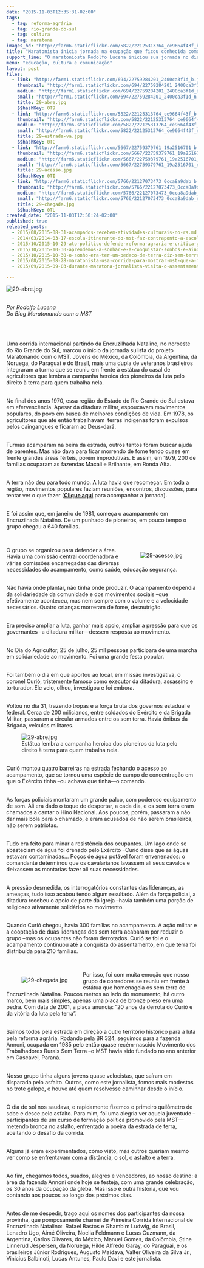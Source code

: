 ```yaml
---
date: "2015-11-03T12:35:31-02:00"
tags:
  - tag: reforma-agrária
  - tag: rio-grande-do-sul
  - tag: cultura
  - tag: maratona
images_hd: "http://farm6.staticflickr.com/5822/22125313764_ce9664f43f_b.jpg"
title: "Maratonista inicia jornada na ocupação que ficou conhecida como o \"embrião do MST\""
support_line: "O maratoniosta Rodolfo Lucena iniciou sua jornada no dia 29 de outubro, e correrá pelos assentamentos e acampamentos do Rio Grande do Sul."
menu: "educação, cultura e comunicação"
layout: post
files:
  - link: "http://farm1.staticflickr.com/694/22759284201_2400ca3f1d_b.jpg"
    thumbnail: "http://farm1.staticflickr.com/694/22759284201_2400ca3f1d_t.jpg"
    medium: "http://farm1.staticflickr.com/694/22759284201_2400ca3f1d_z.jpg"
    small: "http://farm1.staticflickr.com/694/22759284201_2400ca3f1d_n.jpg"
    title: 29-abre.jpg
    $$hashKey: 0T9
  - link: "http://farm6.staticflickr.com/5822/22125313764_ce9664f43f_b.jpg"
    thumbnail: "http://farm6.staticflickr.com/5822/22125313764_ce9664f43f_t.jpg"
    medium: "http://farm6.staticflickr.com/5822/22125313764_ce9664f43f_z.jpg"
    small: "http://farm6.staticflickr.com/5822/22125313764_ce9664f43f_n.jpg"
    title: 29-estrada-va.jpg
    $$hashKey: 0TC
  - link: "http://farm6.staticflickr.com/5667/22759379761_19a2516701_b.jpg"
    thumbnail: "http://farm6.staticflickr.com/5667/22759379761_19a2516701_t.jpg"
    medium: "http://farm6.staticflickr.com/5667/22759379761_19a2516701_z.jpg"
    small: "http://farm6.staticflickr.com/5667/22759379761_19a2516701_n.jpg"
    title: 29-acesso.jpg
    $$hashKey: 0TI
  - link: "http://farm6.staticflickr.com/5766/22127073473_0cca8a9dab_b.jpg"
    thumbnail: "http://farm6.staticflickr.com/5766/22127073473_0cca8a9dab_t.jpg"
    medium: "http://farm6.staticflickr.com/5766/22127073473_0cca8a9dab_z.jpg"
    small: "http://farm6.staticflickr.com/5766/22127073473_0cca8a9dab_n.jpg"
    title: 29-chegada.jpg
    $$hashKey: 0TL
created_date: "2015-11-03T12:50:24-02:00"
published: true
releated_posts:
  - 2015/08/2015-08-31-acampados-recebem-atividades-culturais-no-rs.md
  - 2014/03/2014-03-17-escola-itinerante-do-mst-faz-contraponto-a-escola-capitalista-diz-isabela-camini.md-e
  - 2015/10/2015-10-29-ato-politico-defende-reforma-agraria-e-critica-governo-por-morosidade.md
  - 2015/10/2015-10-30-aprendemos-a-sonhar-e-a-conquistar-sonhos-e-ainda-sonhamos-com-o-socialismo-afirma-sem-terra-sobre-a-1-ocupacao-do-mst.md
  - 2015/10/2015-10-30-o-sonho-era-ter-um-pedaco-de-terra-diz-sem-terra-sobre-a-primeira-ocupacao-do-mst.md
  - 2015/08/2015-08-28-maratonista-usa-corrida-para-mostrar-mst-que-a-midia-a-midia-nao-divulga.md
  - 2015/09/2015-09-03-durante-maratona-jornalista-visita-o-assentamento-safra-a-mae-de-todos.md

---
```

<p><img alt="29-abre.jpg" src="http://farm1.staticflickr.com/694/22759284201_2400ca3f1d_b.jpg" /></p>

<p><br />
<em>Por&nbsp;Rodolfo Lucena<br />
Do Blog Maratonando com o MST</em></p>

<p>&nbsp;</p>

<p><br />
Uma corrida internacional partindo da Encruzilhada Natalino, no noroeste do Rio Grande do Sul, marcou o in&iacute;cio da jornada sulista do projeto Maratonando com o MST. Jovens do M&eacute;xico, da Col&ocirc;mbia, da Argentina, da Noruega, do Paraguai e do Brasil, mais uma dupla de veteranos brasileiros integraram a turma que se reuniu em frente &agrave; est&aacute;tua do casal de agricultores que lembra a campanha heroica dos pioneiros da luta pelo direito &agrave; terra para quem trabalha nela.</p>

<p><br />
No final dos anos 1970, essa regi&atilde;o do Estado do Rio Grande do Sul estava em efervesc&ecirc;ncia. Apesar da ditadura militar, espoucavam movimentos populares, do povo em busca de melhores condi&ccedil;&otilde;es de vida. Em 1978, os agricultores que at&eacute; ent&atilde;o trabalhavam &nbsp;terras ind&iacute;genas foram expulsos pelos caingangues e ficaram ao Deus-dar&aacute;.</p>

<p><br />
Turmas acamparam na beira da estrada, outros tantos foram buscar ajuda de parentes. Mas n&atilde;o dava para ficar morrendo de fome tendo quase em frente grandes &aacute;reas f&eacute;rteis, por&eacute;m improdutivas. E assim, em 1979, 200 de fam&iacute;lias ocuparam as fazendas Macali e Brilhante, em Ronda Alta.</p>

<p><br />
A terra n&atilde;o deu para todo mundo. A luta havia que recome&ccedil;ar. Em toda a regi&atilde;o, movimentos populares faziam reuni&otilde;es, encontros, discuss&otilde;es, para tentar ver o que fazer (<strong><a href="https://mstmaratonando.wordpress.com/" target="_blank">Clique aqui</a></strong> para acompanhar a jornada).</p>

<p><br />
E foi assim que, em janeiro de 1981, come&ccedil;a o acampamento em Encruzilhada Natalino. De um punhado de pioneiros, em pouco tempo o grupo chegou a 640 fam&iacute;lias.</p>

<p>&nbsp;</p>

<figure class="image" style="float:right"><img alt="29-acesso.jpg" src="http://farm6.staticflickr.com/5667/22759379761_19a2516701_b.jpg" />
<figcaption></figcaption>
</figure>

<p>O grupo se organizou para defender a &aacute;rea. Havia uma comiss&atilde;o central coordenadora e v&aacute;rias comiss&otilde;es encarregadas das diversas necessidades do acampamento, como sa&uacute;de, educa&ccedil;&atilde;o seguran&ccedil;a.</p>

<p><br />
N&atilde;o havia onde plantar, n&atilde;o tinha onde produzir. O acampamento dependia da solidariedade da comunidade e dos movimentos sociais &ndash;que efetivamente aconteceu, mas nem sempre com o volume e a velocidade necess&aacute;rios. Quatro crian&ccedil;as morreram de fome, desnutri&ccedil;&atilde;o.</p>

<p><br />
Era preciso ampliar a luta, ganhar mais apoio, ampliar a press&atilde;o para que os governantes &ndash;a ditadura militar&mdash;dessem resposta ao movimento.</p>

<p><br />
No Dia do Agricultor, 25 de julho, 25 mil pessoas participara de uma marcha em solidariedade ao movimento. Foi uma grande festa popular.</p>

<p><br />
Foi tamb&eacute;m o dia em que aportou ao local, em miss&atilde;o investigativa, o coronel Curi&oacute;, tristemente famoso como executor da ditadura, assassino e torturador. Ele veio, olhou, investigou e foi embora.</p>

<p><br />
Voltou no dia 31, trazendo tropas e a for&ccedil;a bruta dos governos estadual e federal. Cerca de 200 milicianos, entre soldados do Ex&eacute;rcito e da Brigada Militar, passaram a circular armados entre os sem terra. Havia &ocirc;nibus da Brigada, ve&iacute;culos militares.</p>

<figure class="image"><img alt="29-abre.jpg" src="http://farm1.staticflickr.com/694/22759284201_2400ca3f1d_b.jpg" />
<figcaption>Est&aacute;tua lembra a campanha heroica dos pioneiros&nbsp;da luta pelo direito &agrave; terra para quem trabalha nela.</figcaption>
</figure>

<p><br />
Curi&oacute; montou quatro barreiras na estrada fechando o acesso ao acampamento, que se tornou uma esp&eacute;cie de campo de concentra&ccedil;&atilde;o em que o Ex&eacute;rcito tinha &ndash;ou achava que tinha&mdash;o comando.</p>

<p><br />
As for&ccedil;as policiais montaram um grande palco, com poderoso equipamento de som. Ali era dado o toque de despertar, a cada dia, e os sem terra eram chamados a cantar o Hino Nacional. Aos poucos, por&eacute;m, passaram a n&atilde;o dar mais bola para o chamado, e eram acusados de n&atilde;o serem brasileiros, n&atilde;o serem patriotas.</p>

<p><br />
Tudo era feito para minar a resist&ecirc;ncia dos ocupantes. Um lago onde se abasteciam de &aacute;gua foi drenado pelo Ex&eacute;rcito &ndash;Curi&oacute; disse que as &aacute;guas estavam contaminadas&hellip; Po&ccedil;os de &aacute;gua pot&aacute;vel foram envenenados: o comandante determinou que os cavalarianos lavassem ali seus cavalos e deixassem as montarias fazer ali suas necessidades.</p>

<p><br />
A press&atilde;o desmedida, os interrogat&oacute;rios constantes das lideran&ccedil;as, as amea&ccedil;as, tudo isso acabou tendo algum resultado. Al&eacute;m da for&ccedil;a policial, a ditadura recebeu o apoio de parte da igreja &ndash;havia tamb&eacute;m uma por&ccedil;&atilde;o de religiosos ativamente solid&aacute;rios ao movimento.</p>

<p><br />
Quando Curi&oacute; chegou, havia 300 fam&iacute;lias no acampamento. A a&ccedil;&atilde;o militar e a coopta&ccedil;&atilde;o de duas lideran&ccedil;as dos sem terra acabaram por reduzir o grupo &ndash;mas os ocupantes n&atilde;o foram derrotados. Curi&oacute; se foi e o acampamento continuou at&eacute; a conquista do assentamento, em que terra foi distribu&iacute;da para 210 fam&iacute;lias.</p>

<p>&nbsp;</p>

<figure class="image" style="float:left"><img alt="29-chegada.jpg" src="http://farm6.staticflickr.com/5766/22127073473_0cca8a9dab_b.jpg" />
<figcaption></figcaption>
</figure>

<p>Por isso, foi com muita emo&ccedil;&atilde;o que nosso grupo de corredores se reuniu em frente &agrave; est&aacute;tua que homenageia os sem terra de Encruzilhada Natalina. Poucos metros ao lado do monumento, h&aacute; outro marco, bem mais simples, apenas uma placa de bronze preso em uma pedra. Com data de 2001, a placa anuncia: &ldquo;20 anos da derrota do Curi&oacute; e da vit&oacute;ria da luta pela terra&rdquo;.</p>

<p><br />
Sa&iacute;mos todos pela estrada em dire&ccedil;&atilde;o a outro territ&oacute;rio hist&oacute;rico para a luta pela reforma agr&aacute;ria. Rodando pela BR 324, seguimos para a fazenda Annoni, ocupada em 1985 pelo ent&atilde;o quase rec&eacute;m-nascido Movimento dos Trabalhadores Rurais Sem Terra &ndash;o MST havia sido fundado no ano anterior em Cascavel, Paran&aacute;.</p>

<p><br />
Nosso grupo tinha alguns jovens quase velocistas, que sa&iacute;ram em disparada pelo asfalto. Outros, como este jornalista, fomos mais modestos no trote galope, e houve at&eacute; quem resolvesse caminhar desde o in&iacute;cio.</p>

<p><br />
O dia de sol nos saudava, e rapidamente fizemos o primeiro quil&ocirc;metro de sobe e desce pelo asfalto. Para mim, foi uma alegria ver aquela juventude &ndash;participantes de um curso de forma&ccedil;&atilde;o pol&iacute;tica promovido pela MST&mdash;metendo bronca no asfalto, enfrentado a poeira da estrada de terra, aceitando o desafio da corrida.</p>

<p><br />
Alguns j&aacute; eram experimentados, como visto, mas outros queriam mesmo ver como se enfrentavam com a dist&acirc;ncia, o sol, o asfalto e a terra.</p>

<p><br />
Ao fim, chegamos todos, suados, alegres e vencedores, ao nosso destino: a &aacute;rea da fazenda Annoni onde hoje se festeja, com uma grande celebra&ccedil;&atilde;o, os 30 anos da ocupa&ccedil;&atilde;o da gleba. Mas isso &eacute; outra hist&oacute;ria, que vou contando aos poucos ao longo dos pr&oacute;ximos dias.</p>

<p><br />
Antes de me despedir, trago aqui os nomes dos participantes da nossa provinha, que pomposamente chamei de Primeira Corrida Internacional de Encruzilhada Natalino: &nbsp;Rafael Bastos e Ghambim Ludwig, do Brasil, Lenadro Ugo, Aim&eacute; Oliveira, Noelia Feldmann e Lucas Guzmann, da Argentina, Carlos Olivares, do M&eacute;xico, Manuel Gomes, da Col&ocirc;mbia, Stine Linnerud Jespersen, da Noruega, Hilde Alfredo Garay, do Paraguai, e os brasileiros J&uacute;nior Rodrigues, Augusto Maidava, Valter Oliveira da Silva Jr., Vinicius Balbinoti, Lucas Antunes, Paulo Davi e este jornalista.</p>
